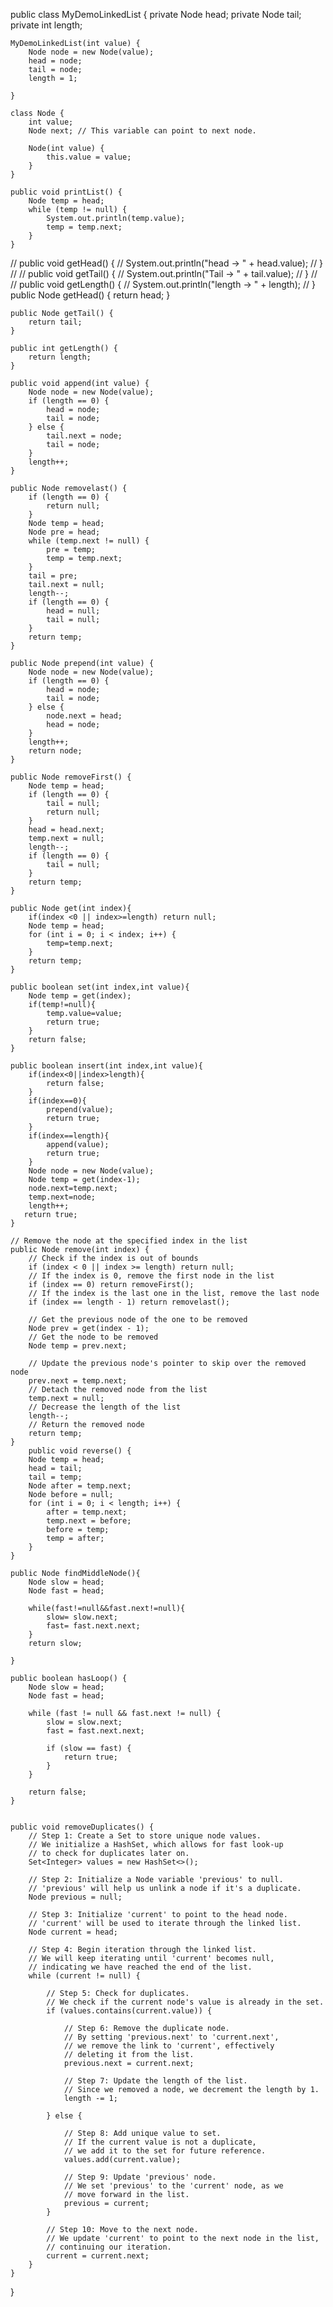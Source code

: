 public class MyDemoLinkedList {
    private Node head;
    private Node tail;
    private int length;

    MyDemoLinkedList(int value) {
        Node node = new Node(value);
        head = node;
        tail = node;
        length = 1;

    }

    class Node {
        int value;
        Node next; // This variable can point to next node.

        Node(int value) {
            this.value = value;
        }
    }

    public void printList() {
        Node temp = head;
        while (temp != null) {
            System.out.println(temp.value);
            temp = temp.next;
        }
    }

//    public void getHead() {
//        System.out.println("head -> " + head.value);
//    }
//
//    public void getTail() {
//        System.out.println("Tail -> " + tail.value);
//    }
//
//    public void getLength() {
//        System.out.println("length -> " + length);
//    }
public Node getHead() {
    return head;
}

    public Node getTail() {
        return tail;
    }

    public int getLength() {
        return length;
    }

    public void append(int value) {
        Node node = new Node(value);
        if (length == 0) {
            head = node;
            tail = node;
        } else {
            tail.next = node;
            tail = node;
        }
        length++;
    }

    public Node removelast() {
        if (length == 0) {
            return null;
        }
        Node temp = head;
        Node pre = head;
        while (temp.next != null) {
            pre = temp;
            temp = temp.next;
        }
        tail = pre;
        tail.next = null;
        length--;
        if (length == 0) {
            head = null;
            tail = null;
        }
        return temp;
    }

    public Node prepend(int value) {
        Node node = new Node(value);
        if (length == 0) {
            head = node;
            tail = node;
        } else {
            node.next = head;
            head = node;
        }
        length++;
        return node;
    }

    public Node removeFirst() {
        Node temp = head;
        if (length == 0) {
            tail = null;
            return null;
        }
        head = head.next;
        temp.next = null;
        length--;
        if (length == 0) {
            tail = null;
        }
        return temp;
    }

    public Node get(int index){
        if(index <0 || index>=length) return null;
        Node temp = head;
        for (int i = 0; i < index; i++) {
            temp=temp.next;
        }
        return temp;
    }

    public boolean set(int index,int value){
        Node temp = get(index);
        if(temp!=null){
            temp.value=value;
            return true;
        }
        return false;
    }

    public boolean insert(int index,int value){
        if(index<0||index>length){
            return false;
        }
        if(index==0){
            prepend(value);
            return true;
        }
        if(index==length){
            append(value);
            return true;
        }
        Node node = new Node(value);
        Node temp = get(index-1);
        node.next=temp.next;
        temp.next=node;
        length++;
       return true;
    }

    // Remove the node at the specified index in the list
    public Node remove(int index) {
        // Check if the index is out of bounds
        if (index < 0 || index >= length) return null;
        // If the index is 0, remove the first node in the list
        if (index == 0) return removeFirst();
        // If the index is the last one in the list, remove the last node
        if (index == length - 1) return removelast();

        // Get the previous node of the one to be removed
        Node prev = get(index - 1);
        // Get the node to be removed
        Node temp = prev.next;

        // Update the previous node's pointer to skip over the removed node
        prev.next = temp.next;
        // Detach the removed node from the list
        temp.next = null;
        // Decrease the length of the list
        length--;
        // Return the removed node
        return temp;
    }
        public void reverse() {
        Node temp = head;
        head = tail;
        tail = temp;
        Node after = temp.next;
        Node before = null;
        for (int i = 0; i < length; i++) {
            after = temp.next;
            temp.next = before;
            before = temp;
            temp = after;
        }
    }

    public Node findMiddleNode(){
        Node slow = head;
        Node fast = head;

        while(fast!=null&&fast.next!=null){
            slow= slow.next;
            fast= fast.next.next;
        }
        return slow;

    }

    public boolean hasLoop() {
        Node slow = head;
        Node fast = head;

        while (fast != null && fast.next != null) {
            slow = slow.next;
            fast = fast.next.next;

            if (slow == fast) {
                return true;
            }
        }

        return false;
    }


    public void removeDuplicates() {
        // Step 1: Create a Set to store unique node values.
        // We initialize a HashSet, which allows for fast look-up
        // to check for duplicates later on.
        Set<Integer> values = new HashSet<>();

        // Step 2: Initialize a Node variable 'previous' to null.
        // 'previous' will help us unlink a node if it's a duplicate.
        Node previous = null;

        // Step 3: Initialize 'current' to point to the head node.
        // 'current' will be used to iterate through the linked list.
        Node current = head;

        // Step 4: Begin iteration through the linked list.
        // We will keep iterating until 'current' becomes null,
        // indicating we have reached the end of the list.
        while (current != null) {

            // Step 5: Check for duplicates.
            // We check if the current node's value is already in the set.
            if (values.contains(current.value)) {

                // Step 6: Remove the duplicate node.
                // By setting 'previous.next' to 'current.next',
                // we remove the link to 'current', effectively
                // deleting it from the list.
                previous.next = current.next;

                // Step 7: Update the length of the list.
                // Since we removed a node, we decrement the length by 1.
                length -= 1;

            } else {

                // Step 8: Add unique value to set.
                // If the current value is not a duplicate,
                // we add it to the set for future reference.
                values.add(current.value);

                // Step 9: Update 'previous' node.
                // We set 'previous' to the 'current' node, as we
                // move forward in the list.
                previous = current;
            }

            // Step 10: Move to the next node.
            // We update 'current' to point to the next node in the list,
            // continuing our iteration.
            current = current.next;
        }
    }
}
